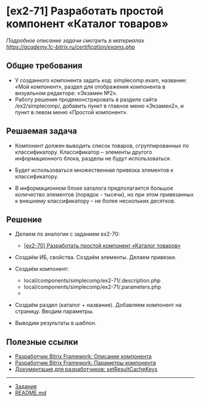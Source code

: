 # [ex2-71] Разработать простой компонент «Каталог товаров»

*Подробное описание задачи смотреть в материалах https://academy.1c-bitrix.ru/certification/exams.php*

## Общие требования 

* У созданного компонента задать код: simplecomp.exam, название: «Мой компонент», раздел для отображения компонента в визуальном редакторе: «Экзамен №2».
* Работу решения продемонстрировать в разделе сайта /ex2/simplecomp/, добавить пункт в главное меню «Экзамен2», и пункт в левом меню «Простой компонент».

## Решаемая задача

* Компонент должен выводить список товаров, сгруппированных по классификатору. Классификатор – элементы другого информационного блока, разделы не будут использоваться.

* Будет использоваться множественная привязка элементов к классификатору.

* В информационном блоке каталога предполагается большое количество элементов (порядок - тысячи), но при этом привязанных к внешнему классификатору – не более нескольких десятков.

## Решение

* Делаем по аналогии с заданием ex2-70:
    * [[ex2-70] Разработать простой компонент «Каталог товаров»](./ex2-70.md)
    
* Создаём ИБ, свойства. Создаём элементы. Делаем привязки.
* Создаём компонент:
    * local/components/simplecomp/ex2-71/.description.php
    * local/components/simplecomp/ex2-71/.parameters.php
    *
* Создаём раздел (каталог + название). Добавляем компонент на страницу. Вводим параметры.
* Выводим результаты в шаблон.

## Полезные ссылки

* [Разработчик Bitrix Framework: Описание компонента](https://dev.1c-bitrix.ru/learning/course/?COURSE_ID=43&LESSON_ID=2828)
* [Разработчик Bitrix Framework: Параметры компонента](https://dev.1c-bitrix.ru/learning/course/?COURSE_ID=43&LESSON_ID=2132)
* [Документация для разработчиков: setResultCacheKeys](https://dev.1c-bitrix.ru/api_help/main/reference/cbitrixcomponent/setresultcachekeys.php)

____
* [Задания](tasks.md)
* [README.md](../../README.md)